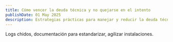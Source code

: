 ```yaml
---
title: Cómo vencer la deuda técnica y no quejarse en el intento
publishDate: 01 May 2025
description: Estrategias prácticas para manejar y reducir la deuda técnica en proyectos de software.
---
```


Logs chidos, documentación para estandarizar, agilizar instalaciones.
